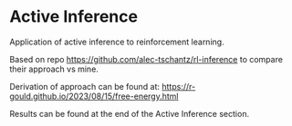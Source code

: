 # Active Inference

Application of active inference to reinforcement learning.

Based on repo https://github.com/alec-tschantz/rl-inference to compare their approach vs mine.

Derivation of approach can be found at: https://r-gould.github.io/2023/08/15/free-energy.html

Results can be found at the end of the Active Inference section.
